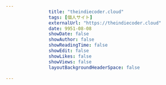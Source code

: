 ---
                title: "theindiecoder.cloud"
                tags: [個人サイト]
                externalUrl: "https://theindiecoder.cloud"
                date: 9951-08-08
                showDate: false
                showAuthor: false
                showReadingTime: false
                showEdit: false
                showLikes: false
                showViews: false
                layoutBackgroundHeaderSpace: false
                ---

